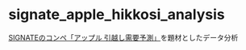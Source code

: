 # signate_apple_hikkosi_analysis
[SIGNATEのコンペ「アップル 引越し需要予測」][1]を題材としたデータ分析

[1]: https://user.competition.signate.jp/ja/competition/detail/?competition=ada98a13ab224468b1c7191d819d7646

